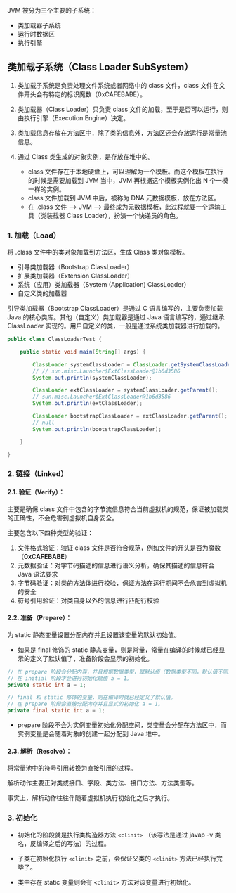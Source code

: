 



JVM 被分为三个主要的子系统：

* 类加载器子系统
* 运行时数据区
* 执行引擎



## 类加载子系统（Class Loader SubSystem）



1. 类加载子系统是负责处理文件系统或者网络中的 class 文件，class 文件在文件开头会有特定的标识魔数（0xCAFEBABE）。

2. 类加载器（Class Loader）只负责 class 文件的加载，至于是否可以运行，则由执行引擎（Execution Engine）决定。

3. 类加载信息存放在方法区中，除了类的信息外，方法区还会存放运行是常量池信息。

4. 通过 Class 类生成的对象实例，是存放在堆中的。

   

   * class 文件存在于本地硬盘上，可以理解为一个模板。而这个模板在执行的时候是需要加载到 JVM 当中，JVM 再根据这个模板实例化出 N 个一模一样的实例。
   * class 文件加载到 JVM 中后，被称为 DNA 元数据模板，放在方法区。
   * 在 .class 文件 --> JVM --> 最终成为元数据模板，此过程就要一个运输工具（类装载器 Class Loader），扮演一个快递员的角色。







### 1. 加载（Load）

将 .class 文件中的类对象加载到方法区，生成 Class 类对象模板。

* 引导类加载器（Bootstrap ClassLoader）
* 扩展类加载器（Extension ClassLoader）
* 系统（应用）类加载器（System (Application) ClassLoader）
* 自定义类的加载器



引导类加载器（Bootstrap ClassLoader）是通过 C 语言编写的，主要负责加载 Java 的核心类库。其他（自定义）类加载器是通过 Java 语言编写的，通过继承 ClassLoader 实现的。用户自定义的类，一般是通过系统类加载器进行加载的。



```java
public class ClassLoaderTest {

    public static void main(String[] args) {

        ClassLoader systemClassLoader = ClassLoader.getSystemClassLoader();
        // // sun.misc.Launcher$ExtClassLoader@1b6d3586
        System.out.println(systemClassLoader);

        ClassLoader extClassLoader = systemClassLoader.getParent();
        // sun.misc.Launcher$ExtClassLoader@1b6d3586
        System.out.println(extClassLoader);

        ClassLoader bootstrapClassLoader = extClassLoader.getParent();
        // null
        System.out.println(bootstrapClassLoader);

    }

}
```





### 2. 链接（Linked）

#### 2.1. 验证（Verify）：

主要是确保 class 文件中包含的字节流信息符合当前虚拟机的规范，保证被加载类的正确性，不会危害到虚拟机自身安全。

主要包含以下四种类型的验证：

1. 文件格式验证：验证 class 文件是否符合规范，例如文件的开头是否为魔数（**0xCAFEBABE**）
2. 元数据验证：对字节码描述的信息进行语义分析，确保其描述的信息符合 Java 语法要求
3. 字节码验证：对类的方法体进行校验，保证方法在运行期间不会危害到虚拟机的安全
4. 符号引用验证：对类自身以外的信息进行匹配行校验



#### 2.2. 准备（Prepare）：

为 static 静态变量设置分配内存并且设置该变量的默认初始值。

* 如果是 final 修饰的 static 静态变量，则是常量，常量在编译的时候就已经显示的定义了默认值了，准备阶段会显示的初始化。

```java
// 在 prepare 阶段会分配内存，并且根据数据类型，赋默认值（数据类型不同，默认值不同），当前 a = 0。
// 在 initial 阶段才会进行初始化赋值 a = 1。
private static int a = 1;

// final 和 static 修饰的变量，则在编译时就已经定义了默认值。
// 在 prepare 阶段会直接分配内存并且显式的初始化 a = 1。
private final static int a = 1;
```

* prepare 阶段不会为实例变量初始化分配空间，类变量会分配在方法区中，而实例变量是会随着对象的创建一起分配到 Java 堆中。



#### 2.3. 解析（Resolve）：

将常量池中的符号引用转换为直接引用的过程。

解析动作主要正对类或接口、字段、类方法、接口方法、方法类型等。

事实上，解析动作往往伴随着虚拟机执行初始化之后才执行。



### 3. 初始化

* 初始化的阶段就是执行类构造器方法 `<clinit>` （该写法是通过 javap -v 类名，反编译之后的写法）的过程。

* 子类在初始化执行 `<clinit>` 之前，会保证父类的  `<clinit>` 方法已经执行完毕了。
* 类中存在 static 变量则会有 `<clinit>` 方法对该变量进行初始化。

